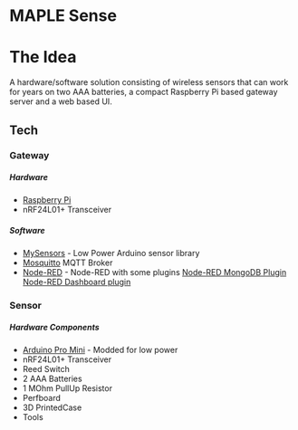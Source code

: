# MAPLE Sense


# The Idea

A hardware/software solution consisting of wireless sensors that can work for years on two AAA batteries, a compact Raspberry Pi based gateway server and a web based UI.

## Tech
### Gateway
    
##### Hardware
* [Raspberry Pi](https://www.raspberrypi.org/) 
* nRF24L01+ Transceiver

##### Software

* [MySensors](https://www.mysensors.org/build/raspberry) - Low Power Arduino sensor library
* [Mosquitto](https://mosquitto.org/) MQTT Broker 
* [Node-RED](https://nodered.org/) - Node-RED with some plugins
[Node-RED MongoDB Plugin](https://flows.nodered.org/node/node-red-node-mongodb)
[Node-RED Dashboard plugin](https://flows.nodered.org/node/node-red-dashboard)

### Sensor

##### Hardware Components
* [Arduino Pro Mini](https://store.arduino.cc/usa/arduino-pro-mini) - Modded for low power
* nRF24L01+ Transceiver
* Reed Switch 
* 2 AAA Batteries
* 1 MOhm PullUp Resistor
* Perfboard
* 3D PrintedCase
* Tools

